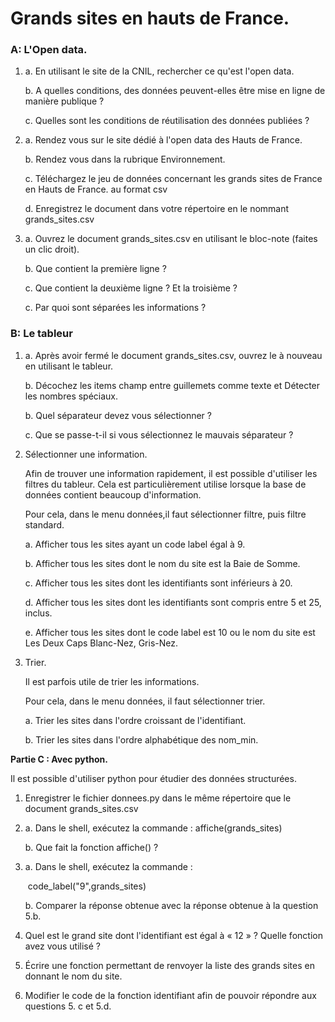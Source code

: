 # Grands sites en hauts de France. 



### A: L'Open data.  



1. a. En utilisant le site de la CNIL, rechercher ce qu'est l'open data.

   b. A quelles conditions, des données peuvent-elles être mise en ligne de manière publique ?  

   c. Quelles sont les conditions de réutilisation des données publiées ?  

   

2. a. Rendez vous sur le site dédié à l'open data des Hauts de France.  

   b. Rendez vous dans la rubrique Environnement.

   c. Téléchargez le jeu de données concernant les grands  sites de France en Hauts de France. au format csv  

   d. Enregistrez le document dans votre répertoire en le nommant grands_sites.csv

   

3. a. Ouvrez le document grands_sites.csv en utilisant le bloc-note (faites un clic droit).  

   b. Que contient la première ligne ?  

   c. Que contient la deuxième ligne ? Et la troisième ?  

   c. Par quoi sont séparées les informations ?  



### B: Le tableur



1. a. Après avoir fermé le document grands_sites.csv, ouvrez le à nouveau en utilisant le tableur.  

   b. Décochez les items champ entre guillemets comme texte et Détecter les nombres spéciaux.  

   b. Quel séparateur devez vous sélectionner ?  

   c. Que se passe-t-il si vous sélectionnez le mauvais séparateur ?  

2. Sélectionner une information.  

   Afin de trouver une information rapidement, il est possible d'utiliser les filtres du tableur. Cela est particulièrement utilise lorsque la base de données contient beaucoup d'information.  

   Pour cela, dans le menu données,il faut sélectionner filtre, puis filtre standard.  

   a. Afficher tous les sites ayant un code label égal à 9.  

   b. Afficher tous les sites dont le nom du site est la Baie de Somme.  

   c. Afficher tous les sites dont les identifiants sont inférieurs à 20.  

   d. Afficher tous les sites dont les identifiants sont compris entre 5 et 25, inclus.  

   e. Afficher tous les sites dont le code label est 10  ou le nom du site est Les Deux Caps Blanc-Nez, Gris-Nez.  

3. Trier.  

   Il est parfois utile de trier les informations.  

   Pour cela, dans le menu données, il faut sélectionner trier.  

   a. Trier les sites dans l'ordre croissant de l'identifiant.  

   b. Trier les sites dans l'ordre alphabétique des nom_min.  



**Partie C : Avec python.** 



Il est possible d'utiliser python pour étudier des données structurées. 



1. Enregistrer le fichier donnees.py dans le même répertoire que le document grands_sites.csv

2. a. Dans le shell, exécutez la commande : affiche(grands_sites)

   b. Que fait la fonction affiche() ?  

3. a. Dans le shell, exécutez la commande :

   ​	code_label("9",grands_sites)

   b. Comparer la réponse obtenue avec la réponse obtenue à la question 5.b.

4. Quel est le grand site dont l'identifiant est égal à « 12 » ? Quelle fonction avez vous utilisé ?  

5. Écrire une fonction permettant de renvoyer la liste des grands sites en donnant le nom du site.  

6. Modifier le code de la fonction identifiant afin de pouvoir répondre aux questions 5. c et 5.d.  




